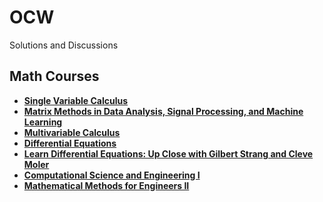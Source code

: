 # OCW
Solutions and Discussions

## Math Courses
+ [**Single Variable Calculus**](https://ocw.mit.edu/courses/mathematics/18-01sc-single-variable-calculus-fall-2010/)
+ [**Matrix Methods in Data Analysis, Signal Processing, and Machine Learning**](https://ocw.mit.edu/courses/mathematics/18-065-matrix-methods-in-data-analysis-signal-processing-and-machine-learning-spring-2018/)
+ [**Multivariable Calculus**](https://ocw.mit.edu/courses/mathematics/18-02-multivariable-calculus-fall-2007/index.htm)
+ [**Differential Equations**](https://ocw.mit.edu/courses/mathematics/18-03-differential-equations-spring-2010/index.htm)
+ **[Learn Differential Equations: Up Close with Gilbert Strang and Cleve Moler](https://ocw.mit.edu/resources/res-18-009-learn-differential-equations-up-close-with-gilbert-strang-and-cleve-moler-fall-2015/index.htm)**
+ [**Computational Science and Engineering I**](https://ocw.mit.edu/courses/mathematics/18-085-computational-science-and-engineering-i-fall-2008/)
+ [**Mathematical Methods for Engineers II**](https://ocw.mit.edu/courses/mathematics/18-086-mathematical-methods-for-engineers-ii-spring-2006/)
